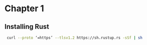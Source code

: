 # Chapter 1

## Installing Rust

``` bash
 curl --proto ‘=https’ --tlsv1.2 https://sh.rustup.rs -sSf | sh
```
